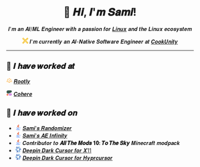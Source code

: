 <div align="center">

# 👋 𝑯𝒊, 𝑰'𝒎 𝑺𝒂𝒎𝒊!

𝑰'𝒎 𝒂𝒏 𝑨𝑰/𝑴𝑳 𝑬𝒏𝒈𝒊𝒏𝒆𝒆𝒓 𝒘𝒊𝒕𝒉 𝒂 𝒑𝒂𝒔𝒔𝒊𝒐𝒏 𝒇𝒐𝒓 [𝑳𝒊𝒏𝒖𝒙](https://github.com/y0usaf/nixos) 𝒂𝒏𝒅 𝒕𝒉𝒆 𝑳𝒊𝒏𝒖𝒙 𝒆𝒄𝒐𝒔𝒚𝒔𝒕𝒆𝒎

<img src="/assets/cookunity.png" width="16" height="16" alt="CookUnity" /> 𝑰'𝒎 𝒄𝒖𝒓𝒓𝒆𝒏𝒕𝒍𝒚 𝒂𝒏 𝑨𝑰-𝑵𝒂𝒕𝒊𝒗𝒆 𝑺𝒐𝒇𝒕𝒘𝒂𝒓𝒆 𝑬𝒏𝒈𝒊𝒏𝒆𝒆𝒓 𝒂𝒕 [𝑪𝒐𝒐𝒌𝑼𝒏𝒊𝒕𝒚](https://cookunity.com/)

</div>

---

## 💼 𝑰 𝒉𝒂𝒗𝒆 𝒘𝒐𝒓𝒌𝒆𝒅 𝒂𝒕
<img src="/assets/rootly.png" width="16" height="16" alt="Rootly" /> [𝑹𝒐𝒐𝒕𝒍𝒚](https://rootly.com/)

<img src="/assets/cohere.png" width="16" height="16" alt="Cohere" /> [𝑪𝒐𝒉𝒆𝒓𝒆](https://cohere.com/)

## 🚀 𝑰 𝒉𝒂𝒗𝒆 𝒘𝒐𝒓𝒌𝒆𝒅 𝒐𝒏
- <img src="/assets/java.png" width="16" height="16" alt="Java" /> [𝑺𝒂𝒎𝒊'𝒔 𝑹𝒂𝒏𝒅𝒐𝒎𝒊𝒛𝒆𝒓](https://github.com/y0usaf/Samis-Randomizer)
- <img src="/assets/java.png" width="16" height="16" alt="Java" /> [𝑺𝒂𝒎𝒊'𝒔 𝑨𝑬 𝑰𝒏𝒇𝒊𝒏𝒊𝒕𝒚](https://github.com/y0usaf/Samis-AE-Infinity)
- <img src="/assets/java.png" width="16" height="16" alt="Java" /> 𝑪𝒐𝒏𝒕𝒓𝒊𝒃𝒖𝒕𝒐𝒓 𝒕𝒐 **𝑨𝒍𝒍 𝑻𝒉𝒆 𝑴𝒐𝒅𝒔 𝟏𝟎: 𝑻𝒐 𝑻𝒉𝒆 𝑺𝒌𝒚** 𝑴𝒊𝒏𝒆𝒄𝒓𝒂𝒇𝒕 𝒎𝒐𝒅𝒑𝒂𝒄𝒌
- <img src="/assets/nix.png" width="16" height="16" alt="Nix" /> [𝑫𝒆𝒆𝒑𝒊𝒏 𝑫𝒂𝒓𝒌 𝑪𝒖𝒓𝒔𝒐𝒓 𝒇𝒐𝒓 𝑿11](https://github.com/y0usaf/Deepin-Dark-xcursor)
- <img src="/assets/nix.png" width="16" height="16" alt="Nix" /> [𝑫𝒆𝒆𝒑𝒊𝒏 𝑫𝒂𝒓𝒌 𝑪𝒖𝒓𝒔𝒐𝒓 𝒇𝒐𝒓 𝑯𝒚𝒑𝒓𝒄𝒖𝒓𝒔𝒐𝒓](https://github.com/y0usaf/Deepin-Dark-hyprcursor)
